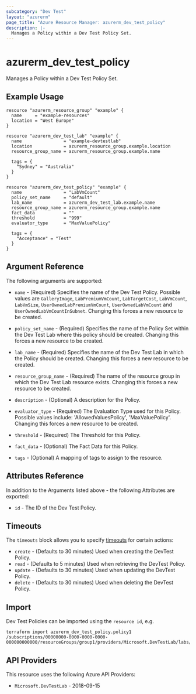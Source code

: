 ```yaml
---
subcategory: "Dev Test"
layout: "azurerm"
page_title: "Azure Resource Manager: azurerm_dev_test_policy"
description: |-
  Manages a Policy within a Dev Test Policy Set.
---
```


# azurerm_dev_test_policy

Manages a Policy within a Dev Test Policy Set.

## Example Usage

```hcl
resource "azurerm_resource_group" "example" {
  name     = "example-resources"
  location = "West Europe"
}

resource "azurerm_dev_test_lab" "example" {
  name                = "example-devtestlab"
  location            = azurerm_resource_group.example.location
  resource_group_name = azurerm_resource_group.example.name

  tags = {
    "Sydney" = "Australia"
  }
}

resource "azurerm_dev_test_policy" "example" {
  name                = "LabVmCount"
  policy_set_name     = "default"
  lab_name            = azurerm_dev_test_lab.example.name
  resource_group_name = azurerm_resource_group.example.name
  fact_data           = ""
  threshold           = "999"
  evaluator_type      = "MaxValuePolicy"

  tags = {
    "Acceptance" = "Test"
  }
}
```

## Argument Reference

The following arguments are supported:

* `name` - (Required) Specifies the name of the Dev Test Policy. Possible values are `GalleryImage`, `LabPremiumVmCount`, `LabTargetCost`, `LabVmCount`, `LabVmSize`, `UserOwnedLabPremiumVmCount`, `UserOwnedLabVmCount` and `UserOwnedLabVmCountInSubnet`. Changing this forces a new resource to be created.

* `policy_set_name` - (Required) Specifies the name of the Policy Set within the Dev Test Lab where this policy should be created. Changing this forces a new resource to be created.

* `lab_name` - (Required) Specifies the name of the Dev Test Lab in which the Policy should be created. Changing this forces a new resource to be created.

* `resource_group_name` - (Required) The name of the resource group in which the Dev Test Lab resource exists. Changing this forces a new resource to be created.

* `description` - (Optional) A description for the Policy.

* `evaluator_type` - (Required) The Evaluation Type used for this Policy. Possible values include: 'AllowedValuesPolicy', 'MaxValuePolicy'. Changing this forces a new resource to be created.

* `threshold` - (Required) The Threshold for this Policy.

* `fact_data` - (Optional) The Fact Data for this Policy.

* `tags` - (Optional) A mapping of tags to assign to the resource.

## Attributes Reference

In addition to the Arguments listed above - the following Attributes are exported:

* `id` - The ID of the Dev Test Policy.

## Timeouts

The `timeouts` block allows you to specify [timeouts](https://www.terraform.io/language/resources/syntax#operation-timeouts) for certain actions:

* `create` - (Defaults to 30 minutes) Used when creating the DevTest Policy.
* `read` - (Defaults to 5 minutes) Used when retrieving the DevTest Policy.
* `update` - (Defaults to 30 minutes) Used when updating the DevTest Policy.
* `delete` - (Defaults to 30 minutes) Used when deleting the DevTest Policy.

## Import

Dev Test Policies can be imported using the `resource id`, e.g.

```shell
terraform import azurerm_dev_test_policy.policy1 /subscriptions/00000000-0000-0000-0000-000000000000/resourceGroups/group1/providers/Microsoft.DevTestLab/labs/lab1/policySets/default/policies/policy1
```

## API Providers
<!-- This section is generated, changes will be overwritten -->
This resource uses the following Azure API Providers:

* `Microsoft.DevTestLab` - 2018-09-15
